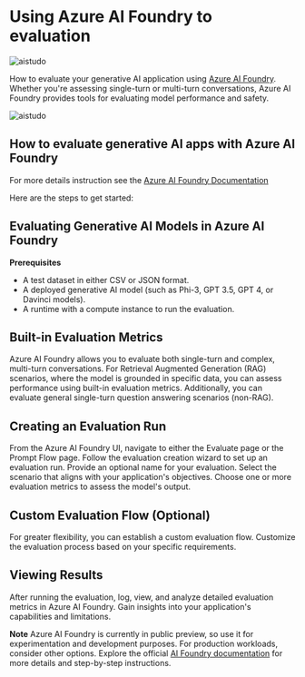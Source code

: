 # **Using Azure AI Foundry to evaluation**

![aistudo](../../imgs/05/AIStudio/AIStudio.png)

How to evaluate your generative AI application using [Azure AI Foundry](https://ai.azure.com?WT.mc_id=aiml-138114-kinfeylo). Whether you're assessing single-turn or multi-turn conversations, Azure AI Foundry provides tools for evaluating model performance and safety. 

![aistudo](../../imgs/05/AIStudio/AIPortfolio.png)

## How to evaluate generative AI apps with Azure AI Foundry
For more details instruction see the [Azure AI Foundry Documentation](https://learn.microsoft.com/azure/ai-studio/how-to/evaluate-generative-ai-app?WT.mc_id=aiml-138114-kinfeylo)

Here are the steps to get started:

## Evaluating Generative AI Models in Azure AI Foundry

**Prerequisites**

- A test dataset in either CSV or JSON format.
- A deployed generative AI model (such as Phi-3, GPT 3.5, GPT 4, or Davinci models).
- A runtime with a compute instance to run the evaluation.

## Built-in Evaluation Metrics

Azure AI Foundry allows you to evaluate both single-turn and complex, multi-turn conversations.
For Retrieval Augmented Generation (RAG) scenarios, where the model is grounded in specific data, you can assess performance using built-in evaluation metrics.
Additionally, you can evaluate general single-turn question answering scenarios (non-RAG).

## Creating an Evaluation Run

From the Azure AI Foundry UI, navigate to either the Evaluate page or the Prompt Flow page.
Follow the evaluation creation wizard to set up an evaluation run. Provide an optional name for your evaluation.
Select the scenario that aligns with your application's objectives.
Choose one or more evaluation metrics to assess the model's output.

## Custom Evaluation Flow (Optional)

For greater flexibility, you can establish a custom evaluation flow. Customize the evaluation process based on your specific requirements.

## Viewing Results

After running the evaluation, log, view, and analyze detailed evaluation metrics in Azure AI Foundry. Gain insights into your application's capabilities and limitations.



**Note** Azure AI Foundry is currently in public preview, so use it for experimentation and development purposes. For production workloads, consider other options. Explore the official [AI Foundry documentation](https://learn.microsoft.com/azure/ai-studio/?WT.mc_id=aiml-138114-kinfeylo) for more details and step-by-step instructions. 

